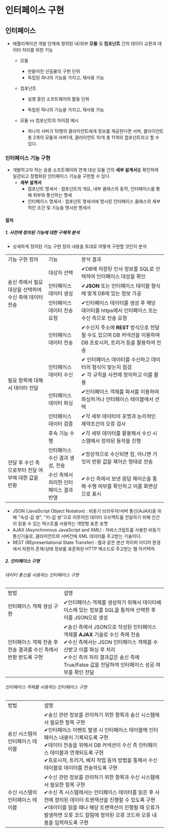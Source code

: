 # 인터페이스 구현



## 인터페이스

- 애플리케이션 개발 단계에 정의된 내/외부 **모듈** 및 **컴포넌트** 간의 데이터 교환과 데이터 처리를 위한 기능

  - 모듈

    - 만들어진 산출물의 구현 단위
    - 독립된 하나의 기능을 가지고, 재사용 가능

  - 컴포넌트

    - 실행 중인 소프트웨어의 활동 단위

    - 독립된 하나의 기능을 가지고, 재사용 가능

  - 모듈 vs 컴포넌트의 차이점 예시

    - 하나의 서버가 10명의 클라이언트에게 정보를 제공한다면 서버, 클라이언트 총 2개의 모듈과 서버1개, 클라이언트 10개 총 11개의 컴포넌트라고 할 수 있다.

 

### 인터페이스 기능 구현

- 개발하고자 하는 응용 소프트웨어와 연계 대상 모듈 간의 **세부 설계서**를 확인하여 일관되고 정형화된 인터페이스 기능을 구현할 수 있다.
  - **세부 설계서**
    - 컴포넌트 명세서 : 컴포넌트의 개요, 내부 클래스의 동작, 인터페이스를 통해 외부와 통신하는 명세
    - 인터페이스 명세서 : 컴포넌트 명세서에 명시된 인터페이스 클래스의 세부적인 조건 및 기능을 명시한 명세서



#### 절차

##### 1. 사전에 정의된 기능에 대한 구체적 분석

- 상세하게 정의된 기능 구현 정의 내용을 토대로 어떻게 구현할 것인지 분석

<table>
    <tr>
		<td>기능 구현 정의</td>
        <td>기능</td>
        <td>분석 결과</td>
    </tr>
    <tr>
    	<td rowspan="3">송신 측에서 필요 대상을 선택하여 수신 측에 데이터 전송</td>
        <td>대상자 선택</td>
        <td>✔DB에 저장된 인사 정보를 SQL로 선택하여 인터페이스 대상을 확인</td>
    </tr>
    <tr>
        <td>인터페이스 데이터 생성</td>
        <td>✔<strong>JSON</strong> 또는 인터페이스 테이블 형식에 맞게 DB에 있는 정보 가공</td>
    </tr>
    <tr>
    	<td>인터페이스 데이터 전송 요청</td>
        <td>✔인터페이스 데이터를 생성 후 해당 데이터를 https에서 인터페이스 또는 수신 측으로 전송 요청</td>
    </tr>
    <tr>
    	<td rowspan="5">필요 항목에 대해서 데이터 전달</td>
        <td>인터페이스 데이터 전송</td>
        <td>✔수신지 주소에 <strong>REST</strong> 방식으로 전달될 수도 있으며 DB 커넥션을 이용하여 DB 프로시저, 트리거 등을 활용하여 전송</td>
    </tr>
    <tr>
    	<td>인터페이스 데이터 수신</td>
        <td>
            ✔ 인터페이스 데이터를 수신하고 데이터의 형식이 맞는지 점검<br>
			✔ 각 규칙을 사전에 정의하고 이를 활용
        </td>
    </tr>
    <tr>
    	<td>인터페이스 데이터 파싱</td>
        <td>✔인터페이스 객체를 파서를 이용하여 파싱하거나 인터페이스 테이블에서 선택</td>
    </tr>
    <tr>
    	<td>인터페이스 데이터 검증</td>
        <td>✔각 세부 데이터의 포맷과 논리적인 제약조건의 오류 검사</td>
    </tr>
    <tr>
    	<td>후속 기능 수행</td>
        <td>✔각 세부 데이터를 활용해서 수신 시스템에서 정의된 동작을 진행</td>
    </tr>
    <tr>
    	<td rowspan="2">전달 후 수신 측으로부터 전달 여부에 대한 값을 반환</td>
        <td>인터페이스 수신 결과 생성, 전송</td>
        <td>✔정상적으로 수신되면 참, 아니면 거짓의 반환 값을 제이슨 형태로 전송</td>
    </tr>
    <tr>
    	<td>수신 측에서 처리한 인터페이스 결과 반영</td>
        <td>✔수신 측에서 보낸 응답 제이슨을 통해 수행 여부를 확인하고 이를 화면상으로 표시</td>
    </tr>
</table>

- JSON (JavaScript Object Notation) : 비동기 브라우저/서버 통신(AJAX)을 위해 "속성-값 쌍", "키-값 쌍"으로 이루어진 데이터 오브젝트를 전달하기 위해 인간이 읽을 수 있는 텍스트를 사용하는 개방형 표준 포맷
- AJAX (Asynchronous JavaScript and XML) : 자바스크립트를 사용한 비동기 통신기술로, 클라이언트와 서버간에 XML 데이터를 주고받는 기술이다.
- REST (REpresentational State Transfer) : 웹과 같은 분산 하이퍼 미디어 환경에서 자원의 존재/상태 정보를 표준화된 HTTP 메소드로 주고받는 웹 아키텍처

##### 2. 인터페이스 구현

###### 데이터 통신을 사용하는 인터페이스 구현

<table>
    <tr>
    	<td>방법</td>
        <td>설명</td>
    </tr>
    <tr>
    	<td>인터페이스 객체 생성 구현</td>
        <td>✔인터페이스 객체를 생성하기 위해서 데이터베이스에 있는 정보를 SQL을 통하여 선택한 후 이를 JSON으로 생성</td>
    </tr>
    <tr>
    	<td>인터페이스 객체 전송 후 전송 결과를 수신 측에서 반환 받도록 구현</td>
        <td>
            ✔송신 측에서 JSON으로 작성된 인터페이스 객체를 <strong>AJAX</strong> 기술로 수신 측에 전송<br>
        	✔수신 측에서는 JSON 인터페이스 객체를 수신받고 이를 파싱 후 처리<br>
        	✔수신 측의 처리 결과값은 송신 측에 True/False 값을 전달하여 인터페이스 성공 여부를 확인 전달
        </td>
    </tr>
</table>


###### 인터페이스 객체를 사용하는 인터페이스 구현

<table>
    <tr>
    	<td>방법</td>
        <td>설명</td>
    </tr>
    <tr>
    	<td>송신 시스템의 인터페이스 테이블</td>
        <td>
            ✔송신 관련 정보를 관리하기 위한 항목과 송신 시스템에서 필요한 항목 구현<br>
        	✔인터페이스 이벤트 발생 시 인터페이스 테이블에 인터페이스 내용이 기록되도록 구현<br>
        	✔데이터 전송을 위해서 DB 커넥션이 수신 측 인터페이스 테이블과 연계되도록 구현<br>
        	✔프로시저, 트리거, 배치 작업 등의 방법을 통해서 수신 테이블로 데이터를 전송하도록 구현
        </td>
    </tr>
    <tr>
    	<td>수신 시스템의 인터페이스 테이블</td>
        <td>
        	✔수신 관련 정보를 관리하기 위한 항목과 수신 시스템에서 필요한 항목 구현<br>
            ✔수신 측 시스템에서는 인터페이스 데이터를 읽은 후 사전에 정의된 데이터 트랜잭션을 진행할 수 있도록 구현<br>
            ✔데이터를 읽을 때나 해당 트랜잭션이 진행될 때 오류가 발생하면 오류 코드 칼럼에 정의된 오류 코드와 오류 내용을 입력하도록 구현
        </td>
    </tr>
</table>